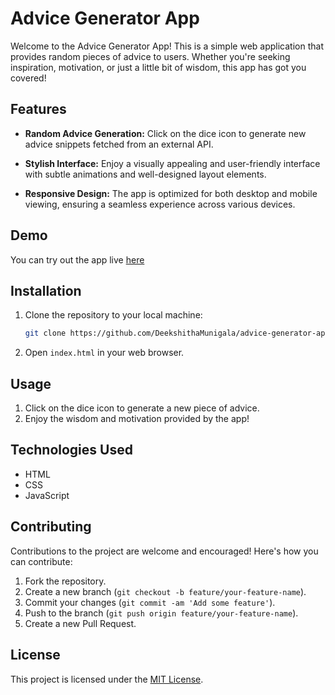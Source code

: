 # Advice Generator App

Welcome to the Advice Generator App! This is a simple web application that provides random pieces of advice to users. Whether you're seeking inspiration, motivation, or just a little bit of wisdom, this app has got you covered!

## Features

- **Random Advice Generation:** Click on the dice icon to generate new advice snippets fetched from an external API.
  
- **Stylish Interface:** Enjoy a visually appealing and user-friendly interface with subtle animations and well-designed layout elements.

- **Responsive Design:** The app is optimized for both desktop and mobile viewing, ensuring a seamless experience across various devices.

## Demo

You can try out the app live [here](https://advice-generator-app-omega-six.vercel.app/)

## Installation

1. Clone the repository to your local machine:

    ```bash
    git clone https://github.com/DeekshithaMunigala/advice-generator-app.git
    ```

2. Open `index.html` in your web browser.

## Usage

1. Click on the dice icon to generate a new piece of advice.
2. Enjoy the wisdom and motivation provided by the app!

## Technologies Used

- HTML
- CSS
- JavaScript

## Contributing

Contributions to the project are welcome and encouraged! Here's how you can contribute:

1. Fork the repository.
2. Create a new branch (`git checkout -b feature/your-feature-name`).
3. Commit your changes (`git commit -am 'Add some feature'`).
4. Push to the branch (`git push origin feature/your-feature-name`).
5. Create a new Pull Request.

## License

This project is licensed under the [MIT License](LICENSE).
